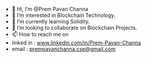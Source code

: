 - 👋 Hi, I’m @Prem Pavan Channa
- 👀 I’m interested in Blockchain Technology.
- 🌱 I’m currently learning Solidity.
- 💞️ I’m looking to collaborate on Blockchain Projects.
- 📫 How to reach me on 
- linked in : www.linkedin.com/in/Prem-Pavan-Channa  
- email : prempavanchanna.cse@gmail.com

<!---
PremPavanChanna/PremPavanChanna is a ✨ special ✨ repository because its `README.md` (this file) appears on your GitHub profile.
You can click the Preview link to take a look at your changes.
--->
